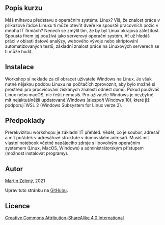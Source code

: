 ## Popis kurzu

Máš mlhavou představu o operačním systému Linux? Víš, že znalost práce v
příkazové řádce Linuxu ti může otevřít dveře ke spoustě pracovních pozic v
mnoha IT firmách? Nenech se zmýlit tím, že by byl Linux okrajová záležitost.
Spousta firem jej používá jako serverový operační systém. Ať už hledáš práci v
oblasti datové analýzy, webového vývoje nebo skriptování automatizovaných
testů, základní znalost práce na Linuxových serverech se ti může hodit.


## Instalace

Workshop si neklade za cíl obracet uživatele Windows na Linux. Je však nutné
nějakou podobu Linuxu na počítačích zprovoznit, aby bylo možné si prostředí pro
procvičování získaných znalostí odnést domů. Pokud používáš Linux nebo macOS,
nic řešit nemusíš. Pro uživatele Windows je nezbytné mít nejaktuálnější
updatované Windows (alespoň Windows 10), které již podporují WSL 2 (Windows
Subsystem for Linux verze 2).


## Předpoklady

Prerekvizitou workshopu je základní IT přehled. Vědět, co je soubor, adresář a
mít pořádek v adresářové struktuře v domovském adresáři. Musíš mít vlastní
notebook včetně napájecího zdroje s libovolným operačním systémem (Linux,
MacOS, Windows) a administrátorským přístupem (možnost instalovat programy).


## Autor

[Martin Zelený](https://www.linkedin.com/in/martin-zeleny), 2021

Uprav tuto stránku na [GitHubu](https://github.com/ZelenyMartin/uvod-do-linuxu).


## Licence

[Creative Commons Attribution-ShareAlike 4.0 International](https://creativecommons.org/licenses/by-sa/4.0)
